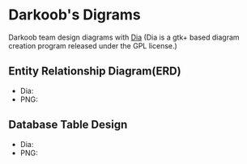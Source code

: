 Darkoob's Digrams
=================
Darkoob team design diagrams with [Dia](http://projects.gnome.org/dia/) (Dia is a gtk+ based diagram creation program released under the GPL license.)

Entity Relationship Diagram(ERD)
--------------------------------


*   Dia:
*   PNG:

Database Table Design
---------------------

*   Dia:
*   PNG:
